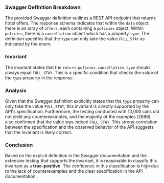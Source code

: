 ### Swagger Definition Breakdown
The provided Swagger definition outlines a REST API endpoint that returns hotel offers. The response schema indicates that within the `data` object, there is an array of `offers`, each containing a `policies` object. Within `policies`, there is a `cancellation` object which has a property `type`. The definition specifies that the `type` can only take the value `FULL_STAY` as indicated by the enum.

### Invariant
The invariant states that the `return.policies.cancellation.type` should always equal `FULL_STAY`. This is a specific condition that checks the value of the `type` property in the response.

### Analysis
Given that the Swagger definition explicitly states that the `type` property can only take the value `FULL_STAY`, this invariant is directly supported by the API's specification. Furthermore, the testing conducted with 10,000 calls did not yield any counterexamples, and the majority of the examples (2886) also confirmed that the value was indeed `FULL_STAY`. This strong correlation between the specification and the observed behavior of the API suggests that the invariant is likely correct.

### Conclusion
Based on the explicit definition in the Swagger documentation and the extensive testing that supports the invariant, it is reasonable to classify this invariant as a **true-positive**. The confidence in this classification is high due to the lack of counterexamples and the clear specification in the API documentation.

